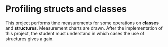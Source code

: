 # Profiling structs and classes
This project performs time measurements for some operations on **classes** and **structures**. Measurement charts are drawn. After the implementation of this project, the student must understand in which cases the use of structures gives a gain.
